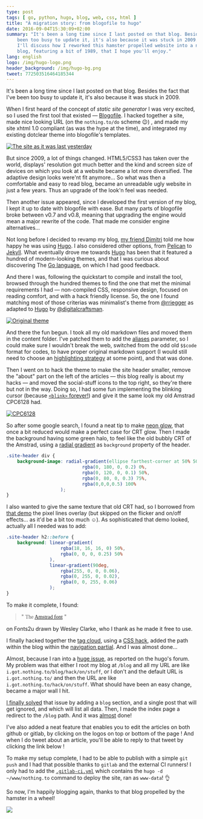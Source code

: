 ```yaml
---
type: post
tags: [ go, python, hugo, blog, web, css, html ]
title: "A migration story: from blogofile to hugo"
date: 2016-09-04T15:30:09+02:00
summary: "It's been a long time since I last posted on that blog. Besides the fact that I've 
    been too busy to update it, it's also because it was stuck in 2009. After the break,
    I'll discuss how I reworked this hamster propelled website into a nicer elegant looking
    blog, featuring a bit of 1989, that I hope you'll enjoy."
lang: english
logo: /img/hugo-logo.png
header_background: /img/hugo-bg.png
tweet: 772503516464185344
---
```


It's been a long time since I last posted on that blog. Besides the fact that I've 
been too busy to update it, it's also because it was stuck in 2009.

When I first heard of the concept of *static site generator* I was very
excited, so I used the first tool that existed — [Blogofile]. I hacked together
a site, made nice looking URL (on the `nothing.to/do` scheme 😉) , and made my
site xhtml 1.0 compliant (as was the hype at the time), and integrated my
existing dotclear theme into blogofile's templates. 

[![The site as it was last yesterday](/img/nothing-to-blog-legacy.png)](http://web.archive.org/web/20160401154950/http://i.got.nothing.to/blog/)

But since 2009, a lot of things changed. HTML5/CSS3 has taken over the world,
displays' resolution got much better and the kind and screen size of devices on
which you look at a website became a lot more diversified. The adaptive design
looks were'nt fit anymore… So what was then a comfortable and easy to read
blog, became an unreadable ugly website in just a few years. Thus an upgrade of
the look'n feel was needed.

Then another issue appeared, since I developed the first version of my blog, I kept
it up to date with blogofile with ease. But many parts of blogofile broke between
v0.7 and v0.8, meaning that upgrading the engine would mean a major rewrite of the
code. That made me consider engine alternatives…

Not long before I decided to revamp my blog, [my friend Dimitri](https://dmerej.info/) 
told me how happy he was using [Hugo]. I also considered other options, from
[Pelican] to [Jekyll]. What eventually drove me towards [Hugo] has been that it
featured a hundred of modern-looking themes, and that I was curious about
discovering The [Go language], on which I had good feedback.

And there I was, following the quickstart to compile and install the tool,
browsed through the hundred themes to find the one that met the minimal
requirements I had — non-compiled CSS, responsive design, focused on reading
comfort, and with a hack friendly license. So, the one I found matching most of
those criterias was minimalist's theme from [@rriegger] as adapted to [Hugo] by
[@digitalcraftsman].

[![Original theme](/img/hugo-minimalist-theme.png)](https://github.com/digitalcraftsman/hugo-minimalist-theme)

And there the fun begun. I took all my old markdown files and moved them in the
content folder. I've patched them to add the [aliases] parameter, so I could make sure
I wouldn't break the web, switched from the odd old `$$code` format for codes, to have
proper original markdown support (I would still need to choose an [highlighting strategy]
at some point), and that was done.

Then I went on to hack the theme to make the site header smaller, remove the "about"
part on the left of the articles — this blog really is about my hacks — and moved
the social-stuff icons to the top right, so they're there but not in the way. Doing
so, I had some fun implementing the blinking cursor (because [<span class="blink">`<blink>`</span> forever!](/img/userfriendly.org-blink.gif))
and give it the same look my old Amstrad CPC6128 had.

[![CPC6128](/img/amstrad-cpc6128.jpeg)](http://www.computinghistory.org.uk/det/2666/Amstrad-CPC-6128/)

So after some google search, I found a neat tip to make [neon glow], that once
a bit reduced would make a perfect case for CRT glow. Then I made the
background having some green halo, to feel like the old bubbly CRT of the
Amstrad, using a [radial gradient] as `background` property of the header.

``` css
.site-header div {
    background-image: radial-gradient(ellipse farthest-corner at 50% 50%,
                            rgba(0, 180, 0, 0.2) 0%,
                            rgba(0, 120, 0, 0.1) 50%,
                            rgba(0, 80, 0, 0.3) 75%,
                            rgba(0,0,0,0.5) 100%
                    );
}
```

I also wanted to give the same texture that old CRT had, so I borrowed from
[that demo](http://codepen.io/lbebber/pen/XJRdrV/) the pixel lines overlay (but
skipped on the flicker and on/off effects… as it'd be a bit too much ☺). As sophisticated
that demo looked, actually all I needed was to add:

``` css
.site-header h2::before {
    background: linear-gradient(
                    rgba(18, 16, 16, 0) 50%,
                    rgba(0, 0, 0, 0.25) 50%
                ),
                linear-gradient(90deg, 
                    rgba(255, 0, 0, 0.06),
                    rgba(0, 255, 0, 0.02),
                    rgba(0, 0, 255, 0.06)
                );
}
```

To make it complete, I found:

> " <span style='font-family: "Amstrad"'>The [Amstrad font]</span> " 

on Fonts2u drawn by Wesley Clarke, who I thank as he made it free to use.

I finally hacked together the [tag cloud](/tags), using a [CSS hack], added the path
within the blog within the [navigation partial]. And I was almost done…

Almost, because I ran into a [huge issue], as reported on the hugo's forum. My
problem was that either I root my blog at `/blog` and all my URL are like
`i.got.nothing.to/blog/hack/on/stuff`, or I don't and the default URL is
`i.got.nothing.to/` and then the URL are like `i.got.nothing.to/hack/on/stuff`.
What should have been an easy change, became a major wall I hit.

[I finally solved] that issue by adding a `blog` section, and a single post that will
get ignored, and which will list all data. Then, I made the index page a redirect
to the `/blog` path. And it was [almost](https://github.com/guyzmo/i.got.nothing.to.blog/commit/215fd1c05d42a22be6e647673464c296b725b635) done!

I've also added a neat feature that enables you to edit the articles on both github or
gitlab, by clicking on the logos on top or bottom of the page ! And when I do tweet about
an article, you'll be able to reply to that tweet by clicking the link below !

To make my setup complete, I had to be able to publish with a simple `git push` and
I had that possible thanks to `gitlab` and the external CI runners! I only had to add
the [`.gitlab-ci.yml`](https://gitlab.com/guyzmo/i.got.nothing.to.blog/blob/master/.gitlab-ci.yml)
which contains the `hugo -d ~/www/nothing.to` command to deploy the site, ran as `www-data`! 👌

So now, I'm happily blogging again, thanks to that blog propelled by the hamster in
a wheel!


![](https://media.giphy.com/media/Gjnpx6nps0yS4/giphy.gif)

[Blogofile]:http://www.blogofile.com/
[Hugo]:https://gohugo.io
[Pelican]:http://blog.getpelican.com/
[Jekyll]:http://jekyllrb.com/
[Go language]:https://golang.org/

[aliases]:https://gohugo.io/extras/aliases/
[highlighting strategy]:https://gohugo.io/extras/aliases/
[neon glow]:http://enjoycss.com/gallery/text_effects/39
[radial gradient]:https://developer.mozilla.org/en-US/docs/Web/CSS/radial-gradient
[Amstrad font]:http://codepen.io/lbebber/pen/XJRdrV/
[CSS hack]:https://github.com/guyzmo/i.got.nothing.to.blog/blob/master/themes/amstrad-theme/layouts/_default/terms.html#L8
[navigation partial]:https://github.com/guyzmo/i.got.nothing.to.blog/blob/master/themes/amstrad-theme/layouts/partials/navigation.html#L2-L20
[huge issue]:https://discuss.gohugo.io/t/how-to-change-the-path-of-the-homepage/4022
[I finally solved]:https://github.com/guyzmo/i.got.nothing.to.blog/commit/486314345a46d8f87a3aee66ff502ee0dcf5f92e

[@rriegger]:https://github.com/rriegger/MinimalisticBlogTheme
[@digitalcraftsman]:https://github.com/digitalcraftsman/hugo-minimalist-theme
